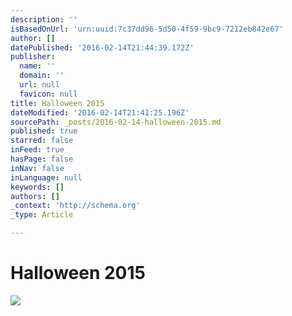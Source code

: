 ```yaml
---
description: ''
isBasedOnUrl: 'urn:uuid:7c37dd96-5d50-4f59-9bc9-7212eb842e67'
author: []
datePublished: '2016-02-14T21:44:39.172Z'
publisher:
  name: ''
  domain: ''
  url: null
  favicon: null
title: Halloween 2015
dateModified: '2016-02-14T21:41:25.196Z'
sourcePath: _posts/2016-02-14-halloween-2015.md
published: true
starred: false
inFeed: true
hasPage: false
inNav: false
inLanguage: null
keywords: []
authors: []
_context: 'http://schema.org'
_type: Article

---
```

# Halloween 2015
![](https://the-grid-user-content.s3-us-west-2.amazonaws.com/59335ed2-1e18-4286-8396-c9aafea2eba4.png)